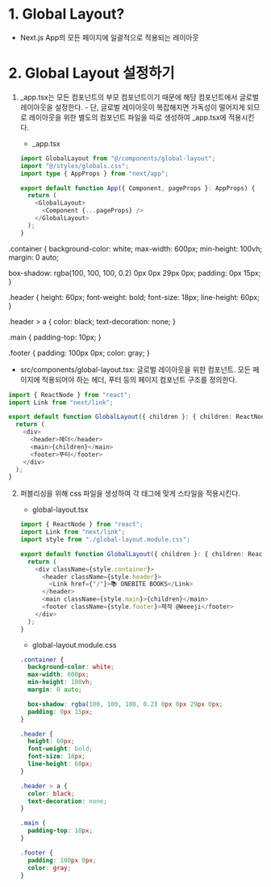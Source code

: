 # 1. Global Layout?

- Next.js App의 모든 페이지에 일괄적으로 적용되는 레이아웃

# 2. Global Layout 설정하기

1. \_app.tsx는 모든 컴포넌트의 부모 컴포넌트이기 때문에 해당 컴포넌트에서 글로벌 레이아웃을 설정한다. - 단, 글로벌 레이아웃이 복잡해지면 가독성이 떨어지게 되므로 레이아웃을 위한 별도의 컴포넌트 파일을 따로 생성하여 \_app.tsx에 적용시킨다.

   - \_app.tsx

   ```ts
   import GlobalLayout from "@/components/global-layout";
   import "@/styles/globals.css";
   import type { AppProps } from "next/app";

   export default function App({ Component, pageProps }: AppProps) {
     return (
       <GlobalLayout>
         <Component {...pageProps} />
       </GlobalLayout>
     );
   }
   ```
.container {
  background-color: white;
  max-width: 600px;
  min-height: 100vh;
  margin: 0 auto;

  box-shadow: rgba(100, 100, 100, 0.2) 0px 0px 29px 0px;
  padding: 0px 15px;
}

.header {
  height: 60px;
  font-weight: bold;
  font-size: 18px;
  line-height: 60px;
}

.header > a {
  color: black;
  text-decoration: none;
}

.main {
  padding-top: 10px;
}

.footer {
  padding: 100px 0px;
  color: gray;
}

   - src/components/global-layout.tsx: 글로벌 레이아웃을 위한 컴포넌트. 모든 페이지에 적용되어야 하는 헤더, 푸터 등의 페이지 컴포넌트 구조를 정의한다.

   ```ts
   import { ReactNode } from "react";
   import Link from "next/link";

   export default function GlobalLayout({ children }: { children: ReactNode }) {
     return (
       <div>
         <header>헤더</header>
         <main>{children}</main>
         <footer>푸터</footer>
       </div>
     );
   }
   ```

2. 퍼블리싱을 위해 css 파일을 생성하여 각 태그에 맞게 스타일을 적용시킨다.

   - global-layout.tsx

   ```ts
   import { ReactNode } from "react";
   import Link from "next/link";
   import style from "./global-layout.module.css";

   export default function GlobalLayout({ children }: { children: ReactNode }) {
     return (
       <div className={style.container}>
         <header className={style.header}>
           <Link href={"/"}>📚 ONEBITE BOOKS</Link>
         </header>
         <main className={style.main}>{children}</main>
         <footer className={style.footer}>제작 @Weeeji</footer>
       </div>
     );
   }
   ```

   - global-layout.module.css

   ```css
   .container {
     background-color: white;
     max-width: 600px;
     min-height: 100vh;
     margin: 0 auto;

     box-shadow: rgba(100, 100, 100, 0.2) 0px 0px 29px 0px;
     padding: 0px 15px;
   }

   .header {
     height: 60px;
     font-weight: bold;
     font-size: 18px;
     line-height: 60px;
   }

   .header > a {
     color: black;
     text-decoration: none;
   }

   .main {
     padding-top: 10px;
   }

   .footer {
     padding: 100px 0px;
     color: gray;
   }
   ```
